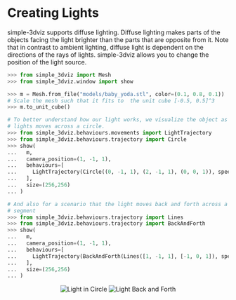 # Creating Lights

simple-3dviz supports diffuse lighting. Diffuse lighting makes parts of the
objects facing the light brighter than the parts that are opposite from it.
Note that in contrast to ambient lighting, diffuse light is dependent on the
directions of the rays of lights. simple-3dviz allows you to change the
position of the light source.

```python
>>> from simple_3dviz import Mesh
>>> from simple_3dviz.window import show

>>> m = Mesh.from_file("models/baby_yoda.stl", color=(0.1, 0.8, 0.1))
# Scale the mesh such that it fits to  the unit cube [-0.5, 0.5]^3
>>> m.to_unit_cube()

# To better understand how our light works, we visualize the object as the
# lights moves across a circle.
>>> from simple_3dviz.behaviours.movements import LightTrajectory
>>> from simple_3dviz.behaviours.trajectory import Circle
>>> show(
...   m,
...   camera_position=(1, -1, 1),
...   behaviours=[
...     LightTrajectory(Circle((0, -1, 1), (2, -1, 1), (0, 0, 1)), speed=0.01)
...   ],
...   size=(256,256)
... )

# And also for a scenario that the light moves back and forth across a line
# segment
>>> from simple_3dviz.behaviours.trajectory import Lines
>>> from simple_3dviz.behaviours.trajectory import BackAndForth
>>> show(
...   m,
...   camera_position=(1, -1, 1),
...   behaviours=[
...     LightTrajectory(BackAndForth(Lines([1, -1, 1], [-1, 0, 1]), speed=0.05)
...   ],
...   size=(256,256)
... )
```

<div style="text-align: center;">
    <img src="../img/lights_circle.gif" alt="Light in Circle" />
    <img src="../img/lights_back_and_forth.gif" alt="Light Back and Forth" />
</div>
